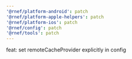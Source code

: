 ```yaml
---
'@rnef/platform-android': patch
'@rnef/platform-apple-helpers': patch
'@rnef/platform-ios': patch
'@rnef/config': patch
'@rnef/tools': patch
---
```


feat: set remoteCacheProvider explicitly in config
